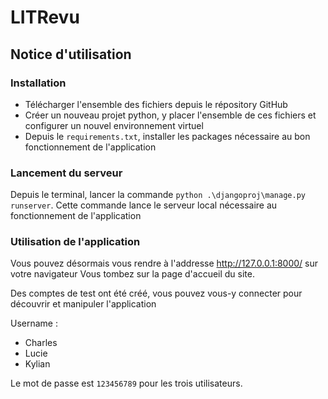 # LITRevu

## Notice d'utilisation

### Installation

* Télécharger l'ensemble des fichiers depuis le répository GitHub
* Créer un nouveau projet python, y placer l'ensemble de ces fichiers et configurer un nouvel environnement virtuel
* Depuis le `requirements.txt`, installer les packages nécessaire au bon fonctionnement de l'application

### Lancement du serveur

Depuis le terminal, lancer la commande `python .\djangoproj\manage.py runserver`.
Cette commande lance le serveur local nécessaire au fonctionnement de l'application

### Utilisation de l'application

Vous pouvez désormais vous rendre à l'addresse http://127.0.0.1:8000/ sur votre navigateur
Vous tombez sur la page d'accueil du site.

Des comptes de test ont été créé, vous pouvez vous-y connecter pour découvrir et manipuler l'application

Username :
* Charles
* Lucie
* Kylian

Le mot de passe est `123456789` pour les trois utilisateurs.